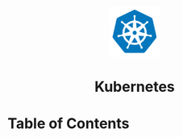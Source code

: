 <div align="center">
  <a href="https://kubernetes.io/">
    <img alt="kubernetes" src="../logos/kubernetes.png" height="100" width="100"/>
  </a>
  <h1>Kubernetes</h1>
</div>

# Table of Contents
